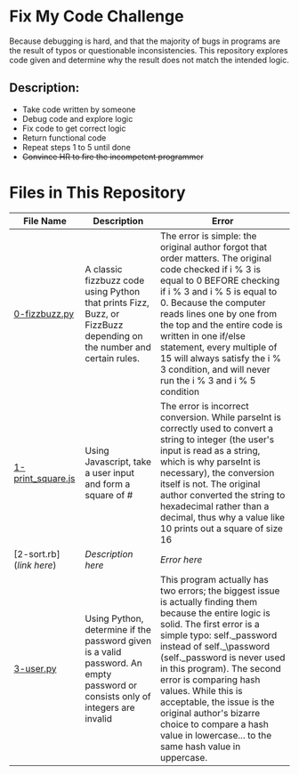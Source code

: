 # Fix My Code Challenge

Because debugging is hard, and that the majority of bugs in programs are the result of typos or questionable inconsistencies. This repository explores code given and determine why the result does not match the intended logic.

## Description:

* Take code written by someone
* Debug code and explore logic
* Fix code to get correct logic
* Return functional code
* Repeat steps 1 to 5 until done
* ~~Convince HR to fire the incompetent programmer~~

# Files in This Repository
| File Name | Description | Error |
| --- | --- | --- |
|[0-fizzbuzz.py](https://github.com/Alouie412/Fix_My_Code_Challenge/blob/master/0-fizzbuzz.py) | A classic fizzbuzz code using Python that prints Fizz, Buzz, or FizzBuzz depending on the number and certain rules. | The error is simple: the original author forgot that order matters. The original code checked if i % 3 is equal to 0 BEFORE checking if i % 3 and i % 5 is equal to 0. Because the computer reads lines one by one from the top and the entire code is written in one if/else statement, every multiple of 15 will always satisfy the i % 3 condition, and will never run the i % 3 and i % 5 condition |
|[1-print_square.js](https://github.com/Alouie412/Fix_My_Code_Challenge/blob/master/1-print_square.js) | Using Javascript, take a user input and form a square of # | The error is incorrect conversion. While parseInt is correctly used to convert a string to integer (the user's input is read as a string, which is why parseInt is necessary), the conversion itself is not. The original author converted the string to hexadecimal rather than a decimal, thus why a value like 10 prints out a square of size 16 |
|[2-sort.rb](_link here_) | _Description here_ | _Error here_ |
|[3-user.py](https://github.com/Alouie412/Fix_My_Code_Challenge/blob/master/3-user.py) | Using Python, determine if the password given is a valid password. An empty password or consists only of integers are invalid | This program actually has two errors; the biggest issue is actually finding them because the entire logic is solid. The first error is a simple typo: self.\_password instead of self.\_\password (self.\_password is never used in this program). The second error is comparing hash values. While this is acceptable, the issue is the original author's bizarre choice to compare a hash value in lowercase... to the same hash value in uppercase. |
